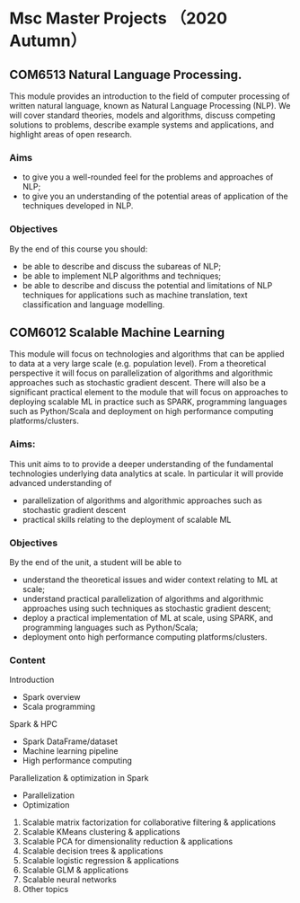 # Msc Master Projects （2020 Autumn）

## COM6513 Natural Language Processing. 
This module provides an introduction to the field of computer processing of written natural language, known as Natural Language Processing (NLP). We will cover standard theories, models and algorithms, discuss competing solutions to problems, describe example systems and applications, and highlight areas of open research.

### Aims
- to give you a well-rounded feel for the problems and approaches of NLP;
- to give you an understanding of the potential areas of application of the techniques developed in NLP.

### Objectives
By the end of this course you should:
- be able to describe and discuss the subareas of NLP;
- be able to implement NLP algorithms and techniques;
- be able to describe and discuss the potential and limitations of NLP techniques for applications such as machine translation, text classification and language modelling.


## COM6012 Scalable Machine Learning
This module will focus on technologies and algorithms that can be applied to data at a very large scale (e.g. population level). From a theoretical perspective it will focus on parallelization of algorithms and algorithmic approaches such as stochastic gradient descent. There will also be a significant practical element to the module that will focus on approaches to deploying scalable ML in practice such as SPARK, programming languages such as Python/Scala and deployment on high performance computing platforms/clusters.

### Aims:
This unit aims to to provide a deeper understanding of the fundamental technologies underlying data analytics at scale. In particular it will provide advanced understanding of 
- parallelization of algorithms and algorithmic approaches such as stochastic gradient descent 
- practical skills relating to the deployment of scalable ML

### Objectives	
By the end of the unit, a student will be able to
- understand the theoretical issues and wider context relating to ML at scale;
- understand practical parallelization of algorithms and algorithmic approaches using such techniques as stochastic gradient descent;
- deploy a practical implementation of ML at scale, using SPARK, and programming languages such as Python/Scala;
- deployment onto high performance computing platforms/clusters.

### Content	
Introduction
- Spark overview
- Scala programming

Spark & HPC
- Spark DataFrame/dataset
- Machine learning pipeline
- High performance computing

Parallelization & optimization in Spark
- Parallelization
- Optimization

1. Scalable matrix factorization for collaborative filtering & applications
2. Scalable KMeans clustering & applications
3. Scalable PCA for dimensionality reduction & applications
4. Scalable decision trees & applications
5. Scalable logistic regression & applications
6. Scalable GLM & applications
7. Scalable neural networks
8. Other topics
